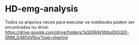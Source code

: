# HD-emg-analysis
Todos os arquivos neces para executar os notebooks podem ser encontrados no drive: https://drive.google.com/drive/folders/1sSt0RAVWibqDtGQI0-0NM_G48fxIV6uv?usp=sharing
